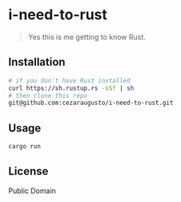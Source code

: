 # i-need-to-rust

> Yes this is me getting to know Rust.

## Installation

```sh
# if you don't have Rust installed
curl https://sh.rustup.rs -sSf | sh
# then clone this repo
git@github.com:cezaraugusto/i-need-to-rust.git
```

## Usage

```sh
cargo run
```

## License

Public Domain